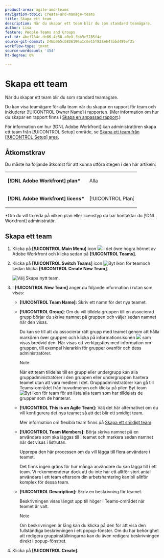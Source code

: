 ```yaml
---
product-area: agile-and-teams
navigation-topic: create-and-manage-teams
title: Skapa ett team
description: När du skapar ett team blir du som standard teamägare.
author: Lisa
feature: People Teams and Groups
exl-id: 4bef734c-de86-4c58-a0e8-fbb3c5785f4c
source-git-commit: 24bb9b5c0836196a1c6e15f828eb47bbd489ef25
workflow-type: tm+mt
source-wordcount: '454'
ht-degree: 0%

---
```


# Skapa ett team

När du skapar ett team blir du som standard teamägare.

Du kan visa teamägare för alla team när du skapar en rapport för team och inkluderar [!UICONTROL Owner Name] i rapporten. (Mer information om hur du skapar en rapport finns i [Skapa en anpassad rapport](../../reports-and-dashboards/reports/creating-and-managing-reports/create-custom-report.md).)

För information om hur [!DNL Adobe Workfront] kan administratören skapa ett team från [!UICONTROL Setup] område, se [Skapa ett team från [!UICONTROL Setup] area](../../administration-and-setup/add-users/create-and-manage-teams/create-a-team-from-setup.md).

## Åtkomstkrav

Du måste ha följande åtkomst för att kunna utföra stegen i den här artikeln:

<table style="table-layout:auto"> 
 <col> 
 </col> 
 <col> 
 </col> 
 <tbody> 
  <tr> 
   <td role="rowheader"><strong>[!DNL Adobe Workfront] plan*</strong></td> 
   <td> <p>Alla</p> </td> 
  </tr> 
  <tr> 
   <td role="rowheader"><strong>[!DNL Adobe Workfront] licens*</strong></td> 
   <td> <p>[!UICONTROL Plan] </p> </td> 
  </tr> 
 </tbody> 
</table>

&#42;Om du vill ta reda på vilken plan eller licenstyp du har kontaktar du [!DNL Workfront] administratör.

## Skapa ett team

1. Klicka på **[!UICONTROL Main Menu]** icon ![](assets/main-menu-icon.png) i det övre högra hörnet av Adobe Workfront och klicka sedan på **[!UICONTROL Teams]**.

1. Klicka på **[!UICONTROL Switch Teams]** icon ![Byt ikon för team](assets/switch-team-icon.png)och sedan klicka **[!UICONTROL Create New Team]**.

   ![Välj Skapa nytt team.](assets/create-new-team-350x198.png)

1. I **[!UICONTROL New Team]** anger du följande information i rutan som visas:

   * **[!UICONTROL Team Name]:** Skriv ett namn för det nya teamet.
   * **[!UICONTROL Group]**: Om du vill tilldela gruppen till en associerad grupp börjar du skriva namnet på gruppen och väljer sedan namnet när den visas.

      Du kan se till att du associerar rätt grupp med teamet genom att hålla markören över gruppen och klicka på informationsikonen ![](assets/info-icon.png) som visas bredvid den. Här visas ett verktygstips med information om gruppen, till exempel hierarkin för grupper ovanför och dess administratörer.

      >[!NOTE]
      >
      >När ett team tilldelas till en grupp eller undergrupp kan alla gruppadministratörer i den gruppen eller undergruppen hantera teamet utan att vara medlem i det. Gruppadministratörer kan gå till Teams-området från huvudmenyn och klicka på pilen Byt team ![Byt ikon för team](assets/switch-team-icon.png) för att lista alla team som har tilldelats de grupper som de hanterar.

   * **[!UICONTROL This is an Agile Team]:** Välj det här alternativet om du vill konfigurera det nya teamet så att det blir ett smidigt team.

      Mer information om flexibla team finns på [Skapa ett smidigt team](../../agile/get-started-with-agile-in-workfront/create-an-agile-team.md).

   * **[!UICONTROL Team Members]:** Börja skriva namnet på en användare som ska läggas till i teamet och markera sedan namnet när det visas i listrutan.

      Upprepa den här processen om du vill lägga till flera användare i teamet.

      Det finns ingen gräns för hur många användare du kan lägga till i ett team. Vi rekommenderar dock att du inte har ett alltför stort antal användare i ett team eftersom din arbetshantering kan bli alltför komplex för dessa team.

   * **[!UICONTROL Description]:** Skriv en beskrivning för teamet.

      Beskrivningen visas längst upp till höger i Teams-området när teamet är valt.

      >[!NOTE]
      >
      >Om beskrivningen är lång kan du klicka på den för att visa den fullständiga beskrivningen i ett popup-fönster. Om du har behörighet att redigera gruppinställningarna kan du även redigera beskrivningen direkt i popup-fönstret.

1. Klicka på **[!UICONTROL Create]**.

